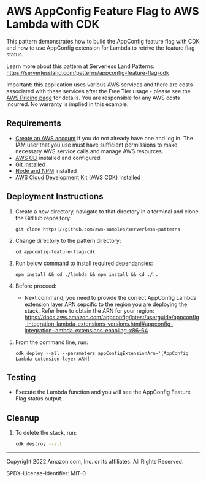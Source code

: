 # AWS AppConfig Feature Flag to AWS Lambda with CDK

This pattern demonstrates how to build the AppConfig feature flag with CDK and how to use AppConfig extension for Lambda to retrive the feature flag status.

Learn more about this pattern at Serverless Land Patterns: https://serverlessland.com/patterns/appconfig-feature-flag-cdk

Important: this application uses various AWS services and there are costs associated with these services after the Free Tier usage - please see the [AWS Pricing page](https://aws.amazon.com/pricing/) for details. You are responsible for any AWS costs incurred. No warranty is implied in this example.

## Requirements

* [Create an AWS account](https://portal.aws.amazon.com/gp/aws/developer/registration/index.html) if you do not already have one and log in. The IAM user that you use must have sufficient permissions to make necessary AWS service calls and manage AWS resources.
* [AWS CLI](https://docs.aws.amazon.com/cli/latest/userguide/install-cliv2.html) installed and configured
* [Git Installed](https://git-scm.com/book/en/v2/Getting-Started-Installing-Git)
* [Node and NPM](https://nodejs.org/en/download/) installed
* [AWS Cloud Development Kit](https://docs.aws.amazon.com/cdk/latest/guide/cli.html) (AWS CDK) installed

## Deployment Instructions

1. Create a new directory, navigate to that directory in a terminal and clone the GitHub repository:
    ``` 
    git clone https://github.com/aws-samples/serverless-patterns
    ```
1. Change directory to the pattern directory:
    ```
    cd appconfig-feature-flag-cdk
    ```
2. Run below command to install required dependancies:
    ```
    npm install && cd ./lambda && npm install && cd ./..
    ```
3. Before proceed:
    * Next command, you need to provide the correct AppConfig Lambda extension layer ARN sepcific to the region you are deploying the stack. Refer here to obtain the ARN for your region: https://docs.aws.amazon.com/appconfig/latest/userguide/appconfig-integration-lambda-extensions-versions.html#appconfig-integration-lambda-extensions-enabling-x86-64

4. From the command line, run:
    ```
    cdk deploy --all --parameters appConfigExtensionArn='[AppConfig Lambda extension layer ARN]'
    ```

## Testing

* Execute the Lambda function and you will see the AppConfig Feature Flag status output.

## Cleanup
 
1. To delete the stack, run:
    ```bash
    cdk destroy --all
    ```
----
Copyright 2022 Amazon.com, Inc. or its affiliates. All Rights Reserved.

SPDX-License-Identifier: MIT-0
